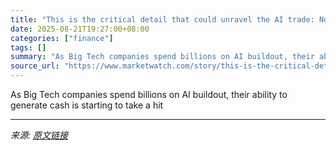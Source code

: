 ```yaml
---
title: "This is the critical detail that could unravel the AI trade: Nobody is paying for it."
date: 2025-08-21T19:27:00+08:00
categories: ["finance"]
tags: []
summary: "As Big Tech companies spend billions on AI buildout, their ability to generate cash is starting to take a hit"
source_url: "https://www.marketwatch.com/story/this-is-the-critical-detail-that-could-unravel-the-ai-trade-nobody-is-paying-for-it-be09e253?mod=mw_rss_topstories"
---
```


As Big Tech companies spend billions on AI buildout, their ability to generate cash is starting to take a hit

---

*来源: [原文链接](https://www.marketwatch.com/story/this-is-the-critical-detail-that-could-unravel-the-ai-trade-nobody-is-paying-for-it-be09e253?mod=mw_rss_topstories)*
